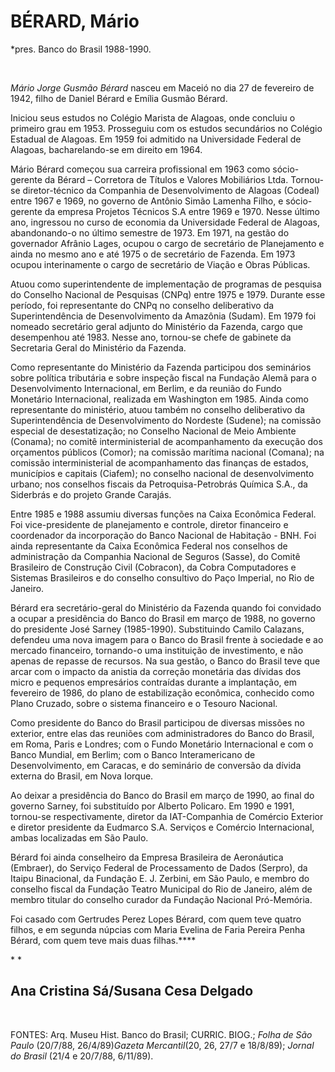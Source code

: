 BÉRARD, Mário
=============

\*pres. Banco do Brasil 1988-1990.

 

*Mário Jorge Gusmão Bérard* nasceu em Maceió no dia 27 de fevereiro de
1942, filho de Daniel Bérard e Emília Gusmão Bérard.

Iniciou seus estudos no Colégio Marista de Alagoas, onde concluiu o
primeiro grau em 1953. Prosseguiu com os estudos secundários no Colégio
Estadual de Alagoas. Em 1959 foi admitido na Universidade Federal de
Alagoas, bacharelando-se em direito em 1964.

Mário Bérard começou sua carreira profissional em 1963 como
sócio-gerente da Bérard – Corretora de Títulos e Valores Mobiliários
Ltda. Tornou-se diretor-técnico da Companhia de Desenvolvimento de
Alagoas (Codeal) entre 1967 e 1969, no governo de Antônio Simão Lamenha
Filho, e sócio-gerente da empresa Projetos Técnicos S.A entre 1969 e
1970. Nesse último ano, ingressou no curso de economia da Universidade
Federal de Alagoas, abandonando-o no último semestre de 1973. Em 1971,
na gestão do governador Afrânio Lages, ocupou o cargo de secretário de
Planejamento e ainda no mesmo ano e até 1975 o de secretário de Fazenda.
Em 1973 ocupou interinamente o cargo de secretário de Viação e Obras
Públicas.

Atuou como superintendente de implementação de programas de pesquisa do
Conselho Nacional de Pesquisas (CNPq) entre 1975 e 1979. Durante esse
período, foi representante do CNPq no conselho deliberativo da
Superintendência de Desenvolvimento da Amazônia (Sudam). Em 1979 foi
nomeado secretário geral adjunto do Ministério da Fazenda, cargo que
desempenhou até 1983. Nesse ano, tornou-se chefe de gabinete da
Secretaria Geral do Ministério da Fazenda.

Como representante do Ministério da Fazenda participou dos seminários
sobre política tributária e sobre inspeção fiscal na Fundação Alemã para
o Desenvolvimento Internacional, em Berlim, e da reunião do Fundo
Monetário Internacional, realizada em Washington em 1985. Ainda como
representante do ministério, atuou também no conselho deliberativo da
Superintendência de Desenvolvimento do Nordeste (Sudene); na comissão
especial de desestatização; no Conselho Nacional de Meio Ambiente
(Conama); no comitê interministerial de acompanhamento da execução dos
orçamentos públicos (Comor); na comissão marítima nacional (Comana); na
comissão interministerial de acompanhamento das finanças de estados,
municípios e capitais (Ciafem); no conselho nacional de desenvolvimento
urbano; nos conselhos fiscais da Petroquisa-Petrobrás Química S.A., da
Siderbrás e do projeto Grande Carajás. 

Entre 1985 e 1988 assumiu diversas funções na Caixa Econômica Federal.
Foi vice-presidente de planejamento e controle, diretor financeiro e
coordenador da incorporação do Banco Nacional de Habitação - BNH. Foi
ainda representante da Caixa Econômica Federal nos conselhos de
administração da Companhia Nacional de Seguros (Sasse), do Comitê
Brasileiro de Construção Civil (Cobracon), da Cobra Computadores e
Sistemas Brasileiros e do conselho consultivo do Paço Imperial, no Rio
de Janeiro.

Bérard era secretário-geral do Ministério da Fazenda quando foi
convidado a ocupar a presidência do Banco do Brasil em março de 1988, no
governo do presidente José Sarney (1985-1990). Substituindo Camilo
Calazans, defendeu uma nova imagem para o Banco do Brasil frente à
sociedade e ao mercado financeiro, tornando-o uma instituição de
investimento, e não apenas de repasse de recursos. Na sua gestão, o
Banco do Brasil teve que arcar com o impacto da anistia da correção
monetária das dívidas dos micro e pequenos empresários contraídas
durante a implantação, em fevereiro de 1986, do plano de estabilização
econômica, conhecido como Plano Cruzado, sobre o sistema financeiro e o
Tesouro Nacional.

Como presidente do Banco do Brasil participou de diversas missões no
exterior, entre elas das reuniões com administradores do Banco do
Brasil, em Roma, Paris e Londres; com o Fundo Monetário Internacional e
com o Banco Mundial, em Berlim; com o Banco Interamericano de
Desenvolvimento, em Caracas, e do seminário de conversão da dívida
externa do Brasil, em Nova Iorque.

Ao deixar a presidência do Banco do Brasil em março de 1990, ao final do
governo Sarney, foi substituído por Alberto Policaro. Em 1990 e 1991,
tornou-se respectivamente, diretor da IAT-Companhia de Comércio Exterior
e diretor presidente da Eudmarco S.A. Serviços e Comércio Internacional,
ambas localizadas em São Paulo.

Bérard foi ainda conselheiro da Empresa Brasileira de Aeronáutica
(Embraer), do Serviço Federal de Processamento de Dados (Serpro), da
Itaipu Binacional, da Fundação E. J. Zerbini, em São Paulo, e membro do
conselho fiscal da Fundação Teatro Municipal do Rio de Janeiro, além de
membro titular do conselho curador da Fundação Nacional Pró-Memória.

Foi casado com Gertrudes Perez Lopes Bérard, com quem teve quatro
filhos, e em segunda núpcias com Maria Evelina de Faria Pereira Penha
Bérard, com quem teve mais duas filhas.****

* *

Ana Cristina Sá/Susana Cesa Delgado
-----------------------------------

 

FONTES: Arq. Museu Hist. Banco do Brasil; CURRIC. BIOG.; *Folha de São
Paulo* (20/7/88, 26/4/89)*Gazeta Mercantil*(20, 26, 27/7 e 18/8/89);
*Jornal do Brasil* (21/4 e 20/7/88, 6/11/89).
